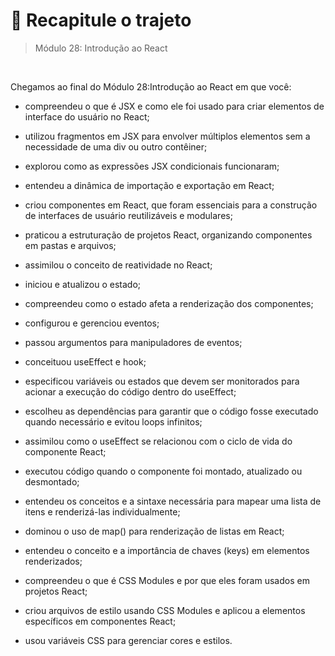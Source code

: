 # 📌 Recapitule o trajeto
> Módulo 28: Introdução ao React

<br>

Chegamos ao final do Módulo 28:Introdução ao React em que você:

- compreendeu o que é JSX e como ele foi usado para criar elementos de interface do usuário no React;

- utilizou fragmentos em JSX para envolver múltiplos elementos sem a necessidade de uma div ou outro contêiner;

- explorou como as expressões JSX condicionais funcionaram;

- entendeu a dinâmica de importação e exportação em React;

- criou componentes em React, que foram essenciais para a construção de interfaces de usuário reutilizáveis e modulares;

- praticou a estruturação de projetos React, organizando componentes em pastas e arquivos;

- assimilou o conceito de reatividade no React;

- iniciou e atualizou o estado;

- compreendeu como o estado afeta a renderização dos componentes;

- configurou e gerenciou eventos;

- passou argumentos para manipuladores de eventos;

- conceituou useEffect e hook;

- especificou variáveis ou estados que devem ser monitorados para acionar a execução do código dentro do useEffect;

- escolheu as dependências para garantir que o código fosse executado quando necessário e evitou loops infinitos;

- assimilou como o useEffect se relacionou com o ciclo de vida do componente React;

- executou código quando o componente foi montado, atualizado ou desmontado;

- entendeu os conceitos e a sintaxe necessária para mapear uma lista de itens e renderizá-las individualmente;

- dominou o uso de map() para renderização de listas em React;

- entendeu o conceito e a importância de chaves (keys) em elementos renderizados;

- compreendeu o que é CSS Modules e por que eles foram usados em projetos React;

- criou arquivos de estilo usando CSS Modules e aplicou a elementos específicos em componentes React;

- usou variáveis CSS para gerenciar cores e estilos.

